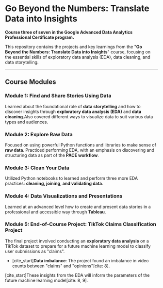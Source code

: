 # Go Beyond the Numbers: Translate Data into Insights

**Course three of seven in the Google Advanced Data Analytics Professional Certificate program.**

This repository contains the projects and key learnings from the "**Go Beyond the Numbers: Translate Data into Insights**" course, focusing on the essential skills of exploratory data analysis (EDA), data cleaning, and data storytelling.

---

## Course Modules

### Module 1: Find and Share Stories Using Data

Learned about the foundational role of **data storytelling** and how to discover insights through **exploratory data analysis (EDA)** and **data cleaning**.Also covered different ways to visualize data to suit various data types and audiences.

### Module 2: Explore Raw Data

Focused on using powerful Python functions and libraries to make sense of **raw data**. Practiced performing EDA, with an emphasis on discovering and structuring data as part of the **PACE workflow**.

### Module 3: Clean Your Data

Utilized Python notebooks to learned and perform three more EDA practices: **cleaning, joining, and validating data**.

### Module 4: Data Visualizations and Presentations

Learned at an advanced level how to create and present data stories in a professional and accessible way through **Tableau**.

### Module 5: End-of-Course Project: TikTok Claims Classification Project

The final project involved conducting an **exploratory data analysis** on a TikTok dataset to prepare for a future machine learning model to classify user submissions as "claims".
* [cite_start]**Data imbalance**: The project found an imbalance in video counts between "claims" and "opinions"[cite: 8].

[cite_start]These insights from the EDA will inform the parameters of the future machine learning model[cite: 8, 9].
